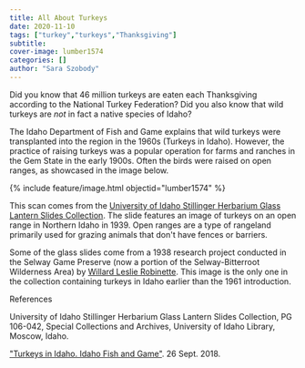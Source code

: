 ```yaml
---
title: All About Turkeys
date: 2020-11-10
tags: ["turkey","turkeys","Thanksgiving"]
subtitle: 
cover-image: lumber1574
categories: []
author: "Sara Szobody"
---
```

Did you know that 46 million turkeys are eaten each Thanksgiving according to the National Turkey Federation? Did you also know that wild turkeys are <i>not</i> in fact a native species of Idaho? 

The Idaho Department of Fish and Game explains that wild turkeys were transplanted into the region in the 1960s (Turkeys in Idaho). However, the practice of raising turkeys was a popular operation for farms and ranches in the Gem State in the early 1900s. Often the birds were raised on open ranges, as showcased in the image below.  

{% include feature/image.html objectid="lumber1574" %}

This scan comes from the [University of Idaho Stillinger Herbarium Glass Lantern Slides Collection](https://archiveswest.orbiscascade.org/ark:/80444/xv02447). The slide features an image of turkeys on an open range in Northern Idaho in 1939. Open ranges are a type of rangeland primarily used for grazing animals that don't have fences or barriers.  

Some of the glass slides come from a 1938 research project conducted in the Selway Game Preserve (now a portion of the Selway-Bitterroot Wilderness Area) by [Willard Leslie Robinette](https://archiveswest.orbiscascade.org/ark:/80444/xv02447). This image is the only one in the collection containing turkeys in Idaho earlier than the 1961 introduction.  

References

University of Idaho Stillinger Herbarium Glass Lantern Slides Collection, PG 106-042, Special Collections and Archives, University of Idaho Library, Moscow, Idaho. 

["Turkeys in Idaho. Idaho Fish and Game"](https://idfg.idaho.gov/hunt/upland-game/turkey). 26 Sept. 2018.